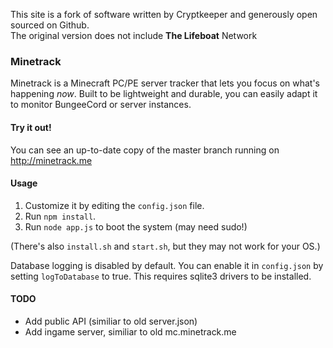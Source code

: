 This site is a fork of software written by Cryptkeeper and generously open sourced on Github.  
The original version does not include <b>The Lifeboat</b> Network

### Minetrack 
Minetrack is a Minecraft PC/PE server tracker that lets you focus on what's happening *now*. 
Built to be lightweight and durable, you can easily adapt it to monitor BungeeCord or server instances.

#### Try it out!
You can see an up-to-date copy of the master branch running on http://minetrack.me

#### Usage
1. Customize it by editing the ```config.json``` file.
2. Run ```npm install```.
2. Run ```node app.js``` to boot the system (may need sudo!)

(There's also ```install.sh``` and ```start.sh```, but they may not work for your OS.)

Database logging is disabled by default. You can enable it in ```config.json``` by setting ```logToDatabase``` to true.
This requires sqlite3 drivers to be installed.

#### TODO
- Add public API (similiar to old server.json)
- Add ingame server, similiar to old mc.minetrack.me
